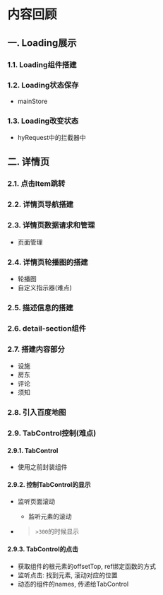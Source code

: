 # 内容回顾

## 一. Loading展示

### 1.1. Loading组件搭建



### 1.2. Loading状态保存

* mainStore



### 1.3. Loading改变状态

* hyRequest中的拦截器中







## 二. 详情页

### 2.1. 点击Item跳转





### 2.2. 详情页导航搭建





### 2.3. 详情页数据请求和管理

* 页面管理





### 2.4. 详情页轮播图的搭建

* 轮播图
* 自定义指示器(难点)





### 2.5. 描述信息的搭建





### 2.6. detail-section组件





### 2.7. 搭建内容部分

* 设施
* 房东
* 评论
* 须知



### 2.8. 引入百度地图





### 2.9. TabControl控制(难点)

#### 2.9.1. TabControl

* 使用之前封装组件



#### 2.9.2. 控制TabControl的显示

* 监听页面滚动

  * 监听元素的滚动

* > `>300`的时候显示





#### 2.9.3. TabControl的点击

* 获取组件的根元素的offsetTop, ref绑定函数的方式
* 监听点击: 找到元素, 滚动对应的位置
* 动态的组件的names, 传递给TabControl







